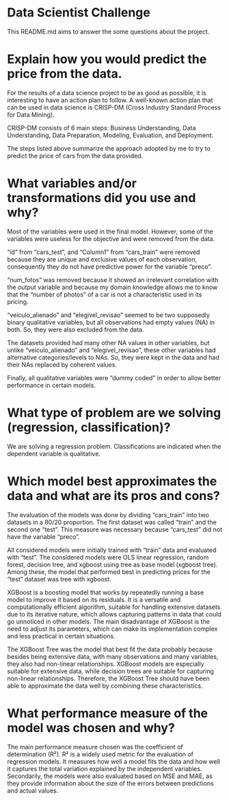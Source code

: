 # Data Scientist Challenge
This README.md aims to answer the some questions about the project.

# Explain how you would predict the price from the data.
For the results of a data science project to be as good as possible, it is interesting to have an action plan to follow. A well-known action plan that can be used in data science is CRISP-DM (Cross Industry Standard Process for Data Mining).

CRISP-DM consists of 6 main steps: Business Understanding, Data Understanding, Data Preparation, Modeling, Evaluation, and Deployment.

The steps listed above summarize the approach adopted by me to try to predict the price of cars from the data provided.

# What variables and/or transformations did you use and why? 
Most of the variables were used in the final model. However, some of the variables were useless for the objective and were removed from the data.

“id” from “cars_test”, and “Column1” from “cars_train” were removed because they are unique and exclusive values of each observation, consequently they do not have predictive power for the variable “preco”.

“num_fotos” was removed because it showed an irrelevant correlation with the output variable and because my domain knowledge allows me to know that the “number of photos” of a car is not a characteristic used in its pricing.

“veiculo_alienado” and “elegivel_revisao” seemed to be two supposedly binary qualitative variables, but all observations had empty values (NA) in both. So, they were also excluded from the data.

The datasets provided had many other NA values in other variables, but unlike “veiculo_alienado” and “elegivel_revisao”, these other variables had alternative categories/levels to NAs. So, they were kept in the data and had their NAs replaced by coherent values.

Finally, all qualitative variables were “dummy coded” in order to allow better performance in certain models.

# What type of problem are we solving (regression, classification)? 
We are solving a regression problem. Classifications are indicated when the dependent variable is qualitative.

# Which model best approximates the data and what are its pros and cons? 
The evaluation of the models was done by dividing “cars_train” into two datasets in a 80/20 proportion. The first dataset was called “train” and the second one “test”. This measure was necessary because “cars_test” did not have the variable “preco”.

All considered models were initially trained with “train” data and evaluated with “test”. The considered models were OLS linear regression, random forest, decision tree, and xgboost using tree as base model (xgboost tree). Among these, the model that performed best in predicting prices for the “test” dataset was tree with xgboost.

XGBoost is a boosting model that works by repeatedly running a base model to improve it based on its residuals. It is a versatile and computationally efficient algorithm, suitable for handling extensive datasets due to its iterative nature, which allows capturing patterns in data that could go unnoticed in other models. The main disadvantage of XGBoost is the need to adjust its parameters, which can make its implementation complex and less practical in certain situations.

The XGBoost Tree was the model that best fit the data probably because besides being extensive data, with many observations and many variables, they also had non-linear relationships. XGBoost models are especially suitable for extensive data, while decision trees are suitable for capturing non-linear relationships. Therefore, the XGBoost Tree should have been able to approximate the data well by combining these characteristics.

# What performance measure of the model was chosen and why?
The main performance measure chosen was the coefficient of determination (R²). R² is a widely used metric for the evaluation of regression models. It measures how well a model fits the data and how well it captures the total variation explained by the independent variables. Secondarily, the models were also evaluated based on MSE and MAE, as they provide information about the size of the errors between predictions and actual values.

